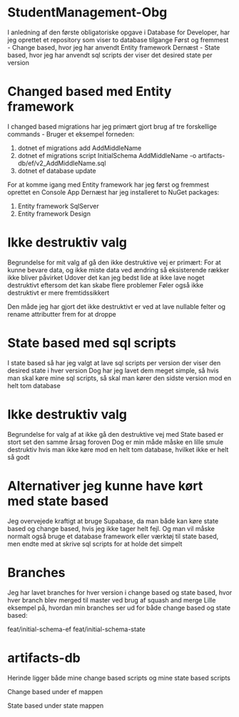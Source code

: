 # StudentManagement-Obg
I anledning af den første obligatoriske opgave i Database for Developer, har jeg oprettet et repository som viser to database tilgange
Først og fremmest - Change based, hvor jeg har anvendt Entity framework
Dernæst - State based, hvor jeg har anvendt sql scripts der viser det desired state per version

# Changed based med Entity framework
I changed based migrations har jeg primært gjort brug af tre forskellige commands - Bruger et eksempel forneden:

1. dotnet ef migrations add AddMiddleName
2. dotnet ef migrations script InitialSchema AddMiddleName -o artifacts-db/ef/v2_AddMiddleName.sql
3. dotnet ef database update

For at komme igang med Entity framework har jeg først og fremmest oprettet en Console App
Dernæst har jeg installeret to NuGet packages:

1. Entity framework SqlServer
2. Entity framework Design

# Ikke destruktiv valg
Begrundelse for mit valg af gå den ikke destruktive vej er primært:
For at kunne bevare data, og ikke miste data ved ændring så eksisterende rækker ikke bliver påvirket
Udover det kan jeg bedst lide at ikke lave noget destruktivt eftersom det kan skabe flere problemer
Føler også ikke destruktivt er mere fremtidssikkert

Den måde jeg har gjort det ikke destruktivt er ved at lave nullable felter og rename attributter frem for at droppe

# State based med sql scripts
I state based så har jeg valgt at lave sql scripts per version der viser den desired state i hver version
Dog har jeg lavet dem meget simple, så hvis man skal køre mine sql scripts, så skal man kører den sidste version mod en helt tom database

# Ikke destruktiv valg
Begrundelse for valg af at ikke gå den destruktive vej med State based er stort set den samme årsag foroven
Dog er min måde måske en lille smule destruktiv hvis man ikke køre mod en helt tom database, hvilket ikke er helt så godt

# Alternativer jeg kunne have kørt med state based
Jeg overvejede kraftigt at bruge Supabase, da man både kan køre state based og change based, hvis jeg ikke tager helt fejl.
Og man vil måske normalt også bruge et database framework eller værktøj til state based, men endte med at skrive sql scripts for at holde det simpelt

# Branches
Jeg har lavet branches for hver version i change based og state based, hvor hver branch blev merged til master ved brug af squash and merge
Lille eksempel på, hvordan min branches ser ud for både change based og state based:

feat/initial-schema-ef
feat/initial-schema-state 

# artifacts-db
Herinde ligger både mine change based scripts og mine state based scripts

Change based under ef mappen

State based under state mappen

